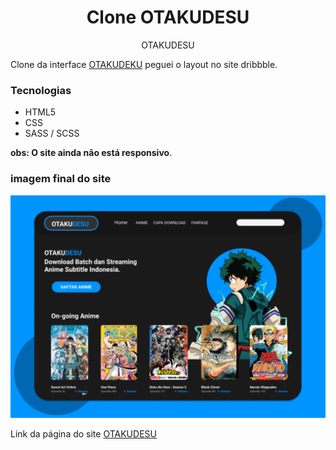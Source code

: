 <h1 align="center">Clone OTAKUDESU</h1>


<p align="center" class="subTitle">OTAKUDESU</p>

<p>Clone da interface <a href="https://dribbble.com/shots/13921415-ANIME-WEB-STREAM-REDESIGN-OTAKUDESU/attachments/5531194?mode=media">OTAKUDEKU</a> peguei o layout no site dribbble.</p>

### Tecnologias
- HTML5
- CSS
- SASS / SCSS

**obs: O site ainda não está responsivo**.

### imagem final do site

<img src="styles/svg/FotoDoSite.svg">

Link da página do site <a href="https://thiago-barreto-r.github.io/Anime-List/">OTAKUDESU</a>